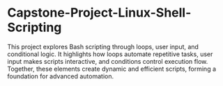 # Capstone-Project-Linux-Shell-Scripting
This project explores Bash scripting through loops, user input, and conditional logic. It highlights how loops automate repetitive tasks, user input makes scripts interactive, and conditions control execution flow. Together, these elements create dynamic and efficient scripts, forming a foundation for advanced automation.
